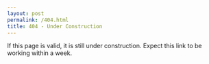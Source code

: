 ```yaml
---
layout: post
permalink: /404.html
title: 404 - Under Construction
---
```


If this page is valid, it is still under construction. Expect this link to be working within a week.